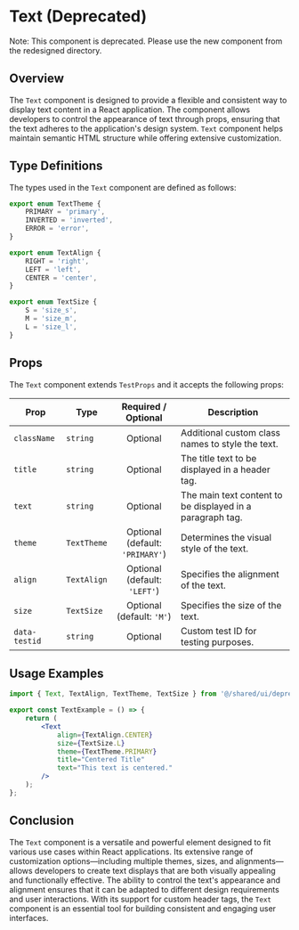 # Text (Deprecated)

Note: This component is deprecated. Please use the new component from the redesigned directory.

## Overview
The `Text` component is designed to provide a flexible and consistent way to display text content in a React application. 
The component allows developers to control the appearance of text through props, ensuring that the text adheres to the application's design system. 
`Text` component helps maintain semantic HTML structure while offering extensive customization. 

## Type Definitions 
The types used in the `Text` component are defined as follows:

```typescript
export enum TextTheme {
    PRIMARY = 'primary',
    INVERTED = 'inverted',
    ERROR = 'error',
}

export enum TextAlign {
    RIGHT = 'right',
    LEFT = 'left',
    CENTER = 'center',
}

export enum TextSize {
    S = 'size_s',
    M = 'size_m',
    L = 'size_l',
}
```

## Props
The `Text` component extends `TestProps` and it accepts the following props:

| Prop          | Type        |          Required / Optional          | Description                                                       |
|---------------|-------------|:-------------------------------------:|-------------------------------------------------------------------|
| `className`   | `string`    |               Optional                | Additional custom class names to style the text.                  |
| `title`       | `string`    |               Optional                | The title text to be displayed in a header tag.                   |
| `text`        | `string`    |               Optional                | The main text content to be displayed in a paragraph tag.         |
| `theme`       | `TextTheme` | Optional <br/> (default: `'PRIMARY'`) | Determines the visual style of the text.                          |
| `align`       | `TextAlign` |  Optional <br/> (default: `'LEFT'`)   | Specifies the alignment of the text.                              |
| `size`        | `TextSize`  |    Optional <br/> (default: `'M'`)    | Specifies the size of the text.                                   |
| `data-testid` | `string`    |               Optional                | Custom test ID for testing purposes.                              |


## Usage Examples

```jsx
import { Text, TextAlign, TextTheme, TextSize } from '@/shared/ui/deprecated/Text';

export const TextExample = () => {
    return (
        <Text
            align={TextAlign.CENTER}
            size={TextSize.L}
            theme={TextTheme.PRIMARY}
            title="Centered Title"
            text="This text is centered."
        />
    );
};
```

## Conclusion
The `Text` component is a versatile and powerful element designed to fit various use cases within React applications.
Its extensive range of customization options—including multiple themes, sizes, and alignments—allows developers to create text displays that are both visually appealing and functionally effective.
The ability to control the text's appearance and alignment ensures that it can be adapted to different design requirements and user interactions. 
With its support for custom header tags, the `Text` component is an essential tool for building consistent and engaging user interfaces.
